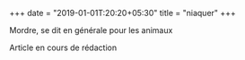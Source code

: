 +++
date = "2019-01-01T:20:20+05:30"
title = "niaquer"
+++

Mordre, se dit en générale pour les animaux
<!--more-->
Article en cours de rédaction

> 